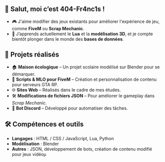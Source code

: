 ## 👋 Salut, moi c’est 404-Fr4nc1s !
- 🎮 J'aime modifier des jeux existants pour améliorer l'expérience de jeu, comme **FiveM** ou **Scrap Mechanic**.  
- 🧠 J’apprends actuellement le **Lua** et la **modélisation 3D**, et je compte bientôt plonger dans le monde des **bases de données**.

## 🚀 Projets réalisés
- 🏠 **Maison écologique** – Un projet scolaire modélisé sur Blender pour se démarquer.
- 🔧 **Scripts & MLO pour FiveM** – Création et personnalisation de contenu pour serveurs GTA RP.
- 🌐 **Sites Web** – Réalisés dans le cadre de mes études.
- 🛠️ **Modifications de fichiers JSON** – Pour améliorer le gameplay dans *Scrap Mechanic*.
- 🤖 **Bot Discord** – Développé pour automatiser des tâches.

## 🛠️ Compétences et outils
- **Langages** : HTML / CSS / JavaScript, Lua, Python  
- **Modélisation** : Blender  
- **Autres** : JSON, développement de bots, création de contenu modifié pour jeux vidéoµ

<!---
404-Fr4nc1s/404-Fr4nc1s is a ✨ special ✨ repository because its `README.md` (this file) appears on your GitHub profile.
You can click the Preview link to take a look at your changes.
--->
